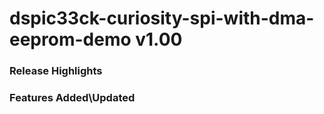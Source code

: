 # dspic33ck-curiosity-spi-with-dma-eeprom-demo v1.00
### Release Highlights



### Features Added\Updated



